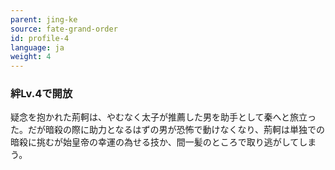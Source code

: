 ```yaml
---
parent: jing-ke
source: fate-grand-order
id: profile-4
language: ja
weight: 4
---
```


### 絆Lv.4で開放

疑念を抱かれた荊軻は、やむなく太子が推薦した男を助手として秦へと旅立った。だが暗殺の際に助力となるはずの男が恐怖で動けなくなり、荊軻は単独での暗殺に挑むが始皇帝の幸運の為せる技か、間一髪のところで取り逃がしてしまう。

